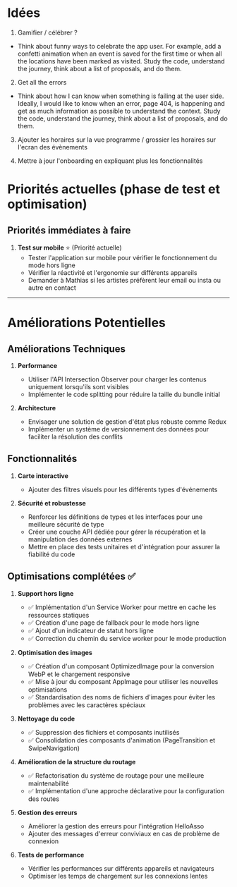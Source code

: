 
# Idées 

1. Gamifier / célébrer  ?
* Think about funny ways to celebrate the app user. For example, add a confetti animation when an event is saved for the first time or when all the locations have been marked as visited. Study the code, understand the journey, think about a list of proposals, and do them.

2. Get all the errors
* Think about how I can know when something is failing at the user side. Ideally, I would like to know when an error, page 404, is happening and get as much information as possible to understand the context. Study the code, understand the journey, think about a list of proposals, and do them.

3. Ajouter les horaires sur la vue programme / grossier les horaires sur l'ecran des évènements

4. Mettre à jour l'onboarding en expliquant plus les fonctionnalités

# Priorités actuelles (phase de test et optimisation)

## Priorités immédiates à faire 

1. **Test sur mobile** ⭐ (Priorité actuelle)
   - Tester l'application sur mobile pour vérifier le fonctionnement du mode hors ligne
   - Vérifier la réactivité et l'ergonomie sur différents appareils
   - Demander à Mathias si les artistes préfèrent leur email ou insta ou autre en contact

--------------------------
# Améliorations Potentielles 

## Améliorations Techniques

1. **Performance**
   - Utiliser l'API Intersection Observer pour charger les contenus uniquement lorsqu'ils sont visibles
   - Implémenter le code splitting pour réduire la taille du bundle initial

2. **Architecture**
   - Envisager une solution de gestion d'état plus robuste comme Redux
   - Implémenter un système de versionnement des données pour faciliter la résolution des conflits

## Fonctionnalités

1. **Carte interactive**
   - Ajouter des filtres visuels pour les différents types d'événements

2. **Sécurité et robustesse**
   - Renforcer les définitions de types et les interfaces pour une meilleure sécurité de type
   - Créer une couche API dédiée pour gérer la récupération et la manipulation des données externes
   - Mettre en place des tests unitaires et d'intégration pour assurer la fiabilité du code

## Optimisations complétées ✅

1. **Support hors ligne**
   - ✅ Implémentation d'un Service Worker pour mettre en cache les ressources statiques
   - ✅ Création d'une page de fallback pour le mode hors ligne
   - ✅ Ajout d'un indicateur de statut hors ligne
   - ✅ Correction du chemin du service worker pour le mode production

2. **Optimisation des images**
   - ✅ Création d'un composant OptimizedImage pour la conversion WebP et le chargement responsive
   - ✅ Mise à jour du composant AppImage pour utiliser les nouvelles optimisations
   - ✅ Standardisation des noms de fichiers d'images pour éviter les problèmes avec les caractères spéciaux

3. **Nettoyage du code**
   - ✅ Suppression des fichiers et composants inutilisés
   - ✅ Consolidation des composants d'animation (PageTransition et SwipeNavigation)

4. **Amélioration de la structure du routage**
   - ✅ Refactorisation du système de routage pour une meilleure maintenabilité
   - ✅ Implémentation d'une approche déclarative pour la configuration des routes

4. **Gestion des erreurs**
   - Améliorer la gestion des erreurs pour l'intégration HelloAsso
   - Ajouter des messages d'erreur conviviaux en cas de problème de connexion

4. **Tests de performance**
   - Vérifier les performances sur différents appareils et navigateurs
   - Optimiser les temps de chargement sur les connexions lentes


